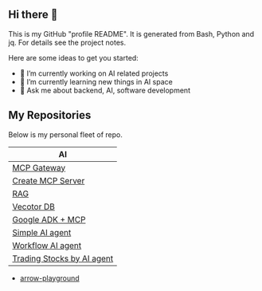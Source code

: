 ## Hi there 👋

This is my GitHub "profile README". It is generated from Bash, Python and jq. For details see the project notes.
 
Here are some ideas to get you started:

- 🔭 I’m currently working on AI related projects
- 🌱 I’m currently learning new things in AI space
- 💬 Ask me about backend, AI, software development

## My Repositories

Below is my personal fleet of repo. 

| AI                                                                         |
|----------------------------------------------------------------------------| 
| [MCP Gateway](https://github.com/jngk07/MCPGateway)                        |  
| [Create MCP Server](https://github.com/jngk07/demoMcpServer)               |
| [RAG](https://github.com/jngk07/RAG_DEMO)                                  |
| [Vecotor DB](https://github.com/jngk07/VectorDB)                           |
| [Google ADK + MCP](https://github.com/jngk07/GoogleADK_MCP)                |
| [Simple AI agent ](https://github.com/jngk07/SimpleAIAgent)                |
| [Workflow AI agent](https://github.com/jngk07/WorkFlowAgent)               |
| [Trading Stocks by AI agent](https://github.com/jngk07/stockAgent)         |


 * [arrow-playground](https://github.com/jngk07/arrow-playground/blob/main/README.md)
   
 
